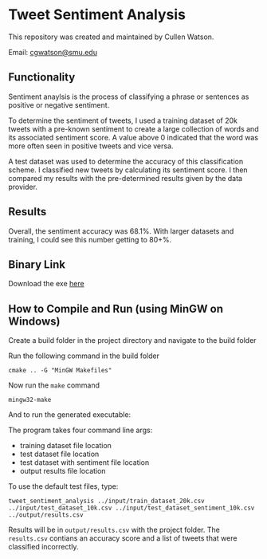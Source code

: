# Tweet Sentiment Analysis
This repository was created and maintained by Cullen Watson.

Email: cgwatson@smu.edu

## Functionality

Sentiment anaylsis is the process of classifying a phrase or sentences as positive or negative sentiment.

To determine the sentiment of tweets, I used a training dataset of 20k tweets with a pre-known sentiment to create a large collection
of words and its associated sentiment score. A value above 0 indicated that the word was more often seen in positive tweets and vice versa.

A test dataset was used to determine the accuracy of this classification scheme. I classified
new tweets by calculating its sentiment score. I then compared my results with the pre-determined results given by the data provider.

## Results

Overall, the sentiment accuracy was 68.1%. With larger datasets and training, I could see this number getting to 80+%.

## Binary Link

Download the exe [here](https://github.com/cullenwatson/tweet-sentiment-analysis/releases/tag/v0.1)

## How to Compile and Run (using MinGW on Windows)

Create a build folder in the project directory and navigate to the build folder

Run the following command in the build folder

```cmake .. -G "MinGW Makefiles"```

Now run the `make` command

```mingw32-make```

And to run the generated executable:

The program takes four command line args:

* training dataset file location
* test dataset file location
* test dataset with sentiment file location
* output results file location

To use the default test files, type:

```tweet_sentiment_analysis ../input/train_dataset_20k.csv ../input/test_dataset_10k.csv ../input/test_dataset_sentiment_10k.csv ../output/results.csv```

Results will be in `output/results.csv` with the project folder. The `results.csv` contians an accuracy score and a list of tweets that were classified incorrectly.

